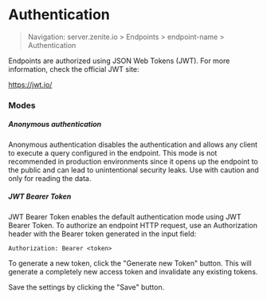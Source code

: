 # Authentication

> Navigation: server.zenite.io > Endpoints > endpoint-name > Authentication

Endpoints are authorized using JSON Web Tokens (JWT). For more information, check the official JWT site:

https://jwt.io/

### Modes

##### Anonymous authentication

Anonymous authentication disables the authentication and allows any client to execute a query configured in the endpoint. This mode is not recommended in production environments since it opens up the endpoint to the public and can lead to unintentional security leaks. Use with caution and only for reading the data.

##### JWT Bearer Token

JWT Bearer Token enables the default authentication mode using JWT Bearer Token. To authorize an endpoint HTTP request, use an Authorization header with the Bearer token generated in the input field:

```
Authorization: Bearer <token>
```

To generate a new token, click the "Generate new Token" button. This will generate a completely new access token and invalidate any existing tokens.

Save the settings by clicking the "Save" button.